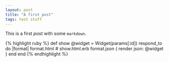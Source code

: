 ```yaml
---
layout: post
title: "A first post"
tags: test stuff
---
```


This is a first *post* with some `markdown`.

{% highlight ruby %}
def show
  @widget = Widget(params[:id])
  respond_to do |format|
    format.html # show.html.erb
    format.json { render json: @widget }
  end
end
{% endhighlight %}